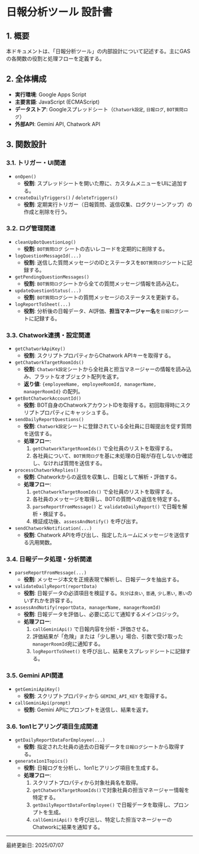 # 日報分析ツール 設計書

## 1. 概要

本ドキュメントは、「日報分析ツール」の内部設計について記述する。主にGASの各関数の役割と処理フローを定義する。

## 2. 全体構成

-   **実行環境**: Google Apps Script
-   **主要言語**: JavaScript (ECMAScript)
-   **データストア**: Googleスプレッドシート（`Chatwork設定`, `日報ログ`, `BOT質問ログ`）
-   **外部API**: Gemini API, Chatwork API

## 3. 関数設計

### 3.1. トリガー・UI関連

-   `onOpen()`
    -   **役割**: スプレッドシートを開いた際に、カスタムメニューをUIに追加する。
-   `createDailyTriggers()` / `deleteTriggers()`
    -   **役割**: 定期実行トリガー（日報質問、返信収集、ログクリーンアップ）の作成と削除を行う。

### 3.2. ログ管理関連

-   `cleanUpBotQuestionLog()`
    -   **役割**: `BOT質問ログ` シートの古いレコードを定期的に削除する。
-   `logQuestionMessageId(...)`
    -   **役割**: 送信した質問メッセージのIDとステータスを`BOT質問ログ`シートに記録する。
-   `getPendingQuestionMessages()`
    -   **役割**: `BOT質問ログ`シートから全ての質問メッセージ情報を読み込む。
-   `updateQuestionStatus(...)`
    -   **役割**: `BOT質問ログ`シートの質問メッセージのステータスを更新する。
-   `logReportToSheet(...)`
    -   **役割**: 分析後の日報データ、AI評価、**担当マネージャー名**を`日報ログ`シートに記録する。

### 3.3. Chatwork連携・設定関連

-   `getChatworkApiKey()`
    -   **役割**: スクリプトプロパティからChatwork APIキーを取得する。
-   `getChatworkTargetRoomIds()`
    -   **役割**: `Chatwork設定`シートから全社員と担当マネージャーの情報を読み込み、フラットなオブジェクト配列を返す。
    -   **返り値**: `{employeeName, employeeRoomId, managerName, managerRoomId}` の配列。
-   `getBotChatworkAccountId()`
    -   **役割**: BOT自身のChatworkアカウントIDを取得する。初回取得時にスクリプトプロパティにキャッシュする。
-   `sendDailyReportQuestions()`
    -   **役割**: `Chatwork設定`シートに登録されている全社員に日報提出を促す質問を送信する。
    -   **処理フロー**:
        1.  `getChatworkTargetRoomIds()` で全社員のリストを取得する。
        2.  各社員について、`BOT質問ログ`を基に未処理の日報が存在しないか確認し、なければ質問を送信する。
-   `processChatworkReplies()`
    -   **役割**: Chatworkからの返信を収集し、日報として解析・評価する。
    -   **処理フロー**:
        1.  `getChatworkTargetRoomIds()` で全社員のリストを取得する。
        2.  各社員のメッセージを取得し、BOTの質問への返信を特定する。
        3.  `parseReportFromMessage()` と `validateDailyReport()` で日報を解析・検証する。
        4.  検証成功後、`assessAndNotify()` を呼び出す。
-   `sendChatworkNotification(...)`
    -   **役割**: Chatwork APIを呼び出し、指定したルームにメッセージを送信する汎用関数。

### 3.4. 日報データ処理・分析関連

-   `parseReportFromMessage(...)`
    -   **役割**: メッセージ本文を正規表現で解析し、日報データを抽出する。
-   `validateDailyReport(reportData)`
    -   **役割**: 日報データの必須項目を検証する。`気分`は`良い`, `普通`, `少し悪い`, `悪い`のいずれかを許容する。
-   `assessAndNotify(reportData, managerName, managerRoomId)`
    -   **役割**: 日報データを評価し、必要に応じて通知するメインロジック。
    -   **処理フロー**:
        1.  `callGeminiApi()` で日報内容を分析・評価させる。
        2.  評価結果が「危険」または「少し悪い」場合、引数で受け取った`managerRoomId`宛に通知する。
        3.  `logReportToSheet()` を呼び出し、結果をスプレッドシートに記録する。

### 3.5. Gemini API関連

-   `getGeminiApiKey()`
    -   **役割**: スクリプトプロパティから `GEMINI_API_KEY` を取得する。
-   `callGeminiApi(prompt)`
    -   **役割**: Gemini APIにプロンプトを送信し、結果を返す。

### 3.6. 1on1ヒアリング項目生成関連

-   `getDailyReportDataForEmployee(...)`
    -   **役割**: 指定された社員の過去の日報データを`日報ログ`シートから取得する。
-   `generate1on1Topics()`
    -   **役割**: 日報ログを分析し、1on1ヒアリング項目を生成する。
    -   **処理フロー**:
        1.  スクリプトプロパティから対象社員名を取得。
        2.  `getChatworkTargetRoomIds()`で対象社員の担当マネージャー情報を特定する。
        3.  `getDailyReportDataForEmployee()` で日報データを取得し、プロンプトを生成。
        4.  `callGeminiApi()` を呼び出し、特定した担当マネージャーのChatworkに結果を通知する。

---
最終更新日: 2025/07/07
